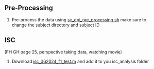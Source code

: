 ## Pre-Processing
1. Pre-process the data using [sc_epi_pre_processing.sh](https://github.com/Lin-Brain-Lab/Freesurfer-reconstruction-for-Linux/blob/main/Scripts/isc_epi_pre_processing.sh) make sure to change the subject directory and subject ID

## ISC 
(FH GH page 25, perspective taking data, watching movie)
1. Download [isc_062024_f1_test.m](https://github.com/fahsuanlin/labmanual/blob/master/scripts/isc_062024_f1_test.m#L78) and add it to you isc_analysis folder
